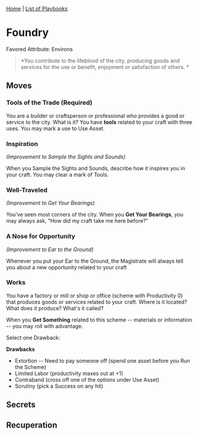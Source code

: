 [Home](../index.md) | [List of Playbooks](../index.md#Playbooks)

# Foundry
Favored Attribute: Environs

> *You contribute to the lifeblood of the city, producing goods and services for the use or benefit, enjoyment or satisfaction of others. *

## Moves
### Tools of the Trade (Required)
You are a builder or craftsperson or professional who provides a good or service to the city. What is it? You have **tools** related to your craft with three uses. You may mark a use to Use Asset.

### Inspiration
*(Improvement to Sample the Sights and Sounds)*

When you Sample the Sights and Sounds, describe how it inspires you in your craft. You may clear a mark of Tools.

### Well-Traveled
*(Improvement to Get Your Bearings)*

You've seen most corners of the city. When you **Get Your Bearings**, you may always ask, "How did my craft take me here before?"

### A Nose for Opportunity
*(Improvement to Ear to the Ground)*

Whenever you put your Ear to the Ground, the Magistrate will always tell you about a new opportunity related to your craft

### Works
You have a factory or mill or shop or office (scheme with Productivity 0) that produces goods or services related to your craft. Where is it located? What does it produce? What's it called? 

When you **Get Something** related to this scheme -- materials or information -- you may roll with advantage.

Select one Drawback:

**Drawbacks**
- Extortion -- Need to pay someone off (spend one asset before you Run the Scheme)
- Limited Labor (productivity maxes out at +1)
- Contraband (cross off one of the options under Use Asset)
- Scrutiny (pick a Success on any hit)

## Secrets
## Recuperation